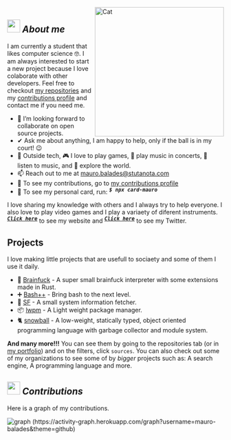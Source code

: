 
<img align="right" width=300px alt="Cat" src="https://media3.giphy.com/media/f6hnhHkks8bk4jwjh3/giphy.gif" />

## <img src="https://media.giphy.com/media/ObNTw8Uzwy6KQ/giphy.gif" width="30px">&nbsp;***About me***

I am currently a student that likes computer science 🤓. I am always interested to start a new project because I love colaborate with other developers. Feel free to checkout [my repositories](https://github.com/mauro-balades?tab=repositories) and my [contributions profile](https://github.com/maurobalades-contributions) and contact me if you need me.

- 👯 I’m looking forward to collaborate on open source projects.
- ✔ Ask me about anything, I am happy to help, only if the ball is in my court! 😉<br>
- 🥳 Outside tech, 🎮 I love to play games, 🥁 play music in concerts, 🎵 listen to music, and 🌴 explore the world.
- 📫 Reach out to me at <a href="mauro.balades@stutanota.com">mauro.balades@stutanota.com</a>
- 🤝 To see my contributions, go to [my contributions profile](https://github.com/maurobalades-contributions) 
- 👤 To see my personal card, run: <sup><kbd>***$ npx card-mauro***</kbd>

I love sharing my knowledge with others and I always try to help everyone. I also love to play video games and I play a variaety of diferent instruments. <sup><kbd>***[Click here](https://maucode.com)***</kbd></sup> to see my website and <sup><kbd>***[Click here](https://twitter.com/Mauro60715204)***</kbd></sup> to see my Twitter.
  
## Projects
  
I love making little projects that are usefull to sociaety and some of them I use it daily.
  
* 🤯 [Brainfuck](https://github.com/mauro-balades/mini-brainfuck) - A super small brainfuck interpreter with some extensions made in Rust.
* ➕ [Bash++](https://github.com/mauro-balades/bash-plusplus) -  Bring bash to the next level.
* 🧑 [SF](https://github.com/mauro-balades/sf) -  A small system information fetcher. 
* 📦 [lwpm](https://github.com/mauro-balades/lwpm) - A Light weight package manager.
* 🐈 [snowball](https://github.com/snowball-lang/snowball) - A low-weight, statically typed, object oriented programming language with garbage collector and module system.



<!--todo: finish the projects list-->
  
**And many more!!!** You can see them by going to the repositories tab (or in [my portfolio](https://maucode.com)) and on the filters, click `sources`. You can also check out some of my organizations to see some of by *bigger* projects such as: A search engine, A programming language and more.

## <img src="https://camo.githubusercontent.com/be37cdc8f930300096c506ad4574eaae977c48fbb2705cfcb92f4eeab8282c7a/68747470733a2f2f6d656469612e67697068792e636f6d2f6d656469612f56674344417a634b767352364f4d307557672f67697068792e676966" width="30px">&nbsp;***Contributions***
Here is a graph of my contributions.

![graph (https://activity-graph.herokuapp.com/graph?username=mauro-balades&theme=github)](https://activity-graph.herokuapp.com/graph?username=mauro-balades&theme=github)
